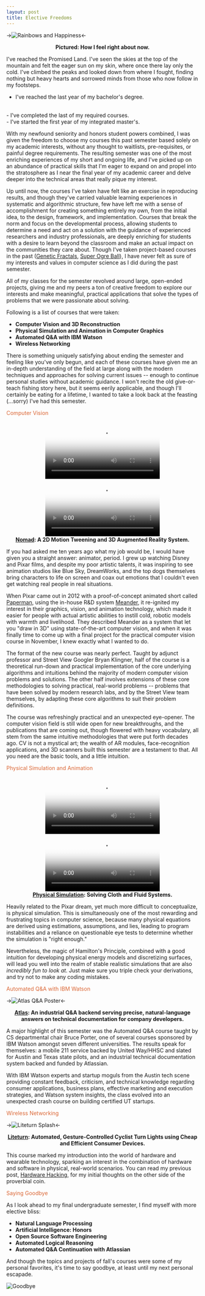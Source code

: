```yaml
---
layout: post
title: Elective Freedoms
---
```


->![Rainbows and Happiness](http://blog.mailchimp.com/wp-content/uploads/2011/03/happy-rainbow.jpg)<-
<center>
<b>Pictured: How I feel right about now.</b>
</center>

I've reached the Promised Land. I've seen the skies at the top of the mountain and felt the eager sun on my skin, where once there lay only the cold.  I've climbed the peaks and looked down from where I fought, finding nothing but heavy hearts and sorrowed minds from those who now follow in my footsteps.


- I've reached the last year of my bachelor's degree.
</br>
- I've completed the last of my required courses. 
</br>
- I've started the first year of my integrated master's.


With my newfound seniority and honors student powers combined, I was given the freedom to choose my courses this past semester based solely on my academic interests, without any thought to waitlists, pre-requisites, or painful degree requirements. The resulting semester was one of the most enriching experiences of my short and ongoing life, and I've picked up on an abundance of practical skills that I'm eager to expand on and propel into the stratosphere as I near the final year of my academic career and delve deeper into the technical areas that really pique my interest.


Up until now, the courses I've taken have felt like an exercise in reproducing results, and though they've carried valuable learning experiences in systematic and algorithmic structure, few have left me with a sense of accomplishment for creating something entirely my own, from the initial idea, to the design, framework, and implementation. Courses that break the norm and focus on the developmental process, allowing students to determine a need and act on a solution with the guidance of experienced researchers and industry professionals, are deeply enriching for students with a desire to learn beyond the classroom and make an actual impact on the communities they care about. Though I've taken project-based courses in the past ([Genetic Fractals](https://github.com/kyeah/genetic-fractals), [Super Ogre Ball](https://github.com/kyeah/super-ogre-ball)), I have never felt as sure of my interests and values in computer science as I did during the past semester.


All of my classes for the semester revolved around large, open-ended projects, giving me and my peers a ton of creative freedom to explore our interests and make meaningful, practical applications that solve the types of problems that we were passionate about solving. 


Following is a list of courses that were taken:


- __Computer Vision and 3D Reconstruction__
- __Physical Simulation and Animation in Computer Graphics__
- __Automated Q&A with IBM Watson__
- __Wireless Networking__


There is something uniquely satisfying about ending the semester and feeling like you've only begun, and each of these courses have given me an in-depth understanding of the field at large along with the modern techniques and approaches for solving current issues -- enough to continue personal studies without academic guidance. I won't recite the old give-or-teach fishing story here, but it seems eerily applicable, and though I'll certainly be eating for a lifetime, I wanted to take a look back at the feasting (...sorry) I've had this semester.


<h3-dark style="color: #DB6837">Computer Vision</h3-dark>

<center>
<video autoplay loop preload="auto" poster="http://thumbs.gfycat.com/IdealTatteredAtlanticblockgoby-poster.jpg">
       <source src="http://zippy.gfycat.com/IdealTatteredAtlanticblackgoby.webm" type="video/webm"></source>
</video>


<video autoplay loop preload="auto" poster="http://thumbs.gfycat.com/SparseGloriousArabianwildcat-poster.jpg">
       <source src="http://zippy.gfycat.com/SparseGloriousArabianwildcat.webm" type="video/webm"></source>
</video>
</br>
<b><a href="https://github.com/kyeah/Nomad">Nomad</a>: A 2D Motion Tweening and 3D Augmented Reality System.</b> 
</center>


If you had asked me ten years ago what my job would be, I would have given you a straight answer: animator, period. I grew up watching Disney and Pixar films, and despite my poor artistic talents, it was inspiring to see animation studios like Blue Sky, DreamWorks, and the top dogs themselves bring characters to life on screen and coax out emotions that I couldn't even get watching real people in real situations.


When Pixar came out in 2012 with a proof-of-concept animated short called [Paperman](http://www.dailymotion.com/video/xzt3vb_paperman_shortfilms), using the in-house R&D system [Meander](https://www.youtube.com/watch?v=OKl9mpGMCiA), it re-ignited my interest in their graphics, vision, and animation technology, which made it easier for people with actual artistic abilities to instill cold, robotic models with warmth and livelihood. They described Meander as a system that let you "draw in 3D" using state-of-the-art computer vision, and when it was finally time to come up with a final project for the practical computer vision course in November, I knew exactly what I wanted to do.


The format of the new course was nearly perfect. Taught by adjunct professor and Street View Googler Bryan Klingner, half of the course is a theoretical run-down and practical implementation of the core underlying algorithms and intuitions behind the majority of modern computer vision problems and solutions. The other half involves extensions of these core methodologies to solving practical, real-world problems -- problems that have been solved by modern research labs, and by the Street View team themselves, by adapting these core algorithms to suit their problem definitions.


The course was refreshingly practical and an unexpected eye-opener. The computer vision field is still wide open for new breakthroughs, and the publications that are coming out, though flowered with heavy vocabulary, all stem from the same intuitive methodologies that were put forth decades ago. CV is not a mystical art; the wealth of AR modules, face-recognition applications, and 3D scanners built this semester are a testament to that. All you need are the basic tools, and a little intuition.


<h3-dark style="color: #DB6837">Physical Simulation and Animation</h3-dark>

<center>
<video controls autoplay loop preload="auto" poster="/img/projects/cloth-poster.png" style="max-width:90%">
       <source src="/img/projects/cloth.webm" type="video/webm"></source>
</video>


<video controls autoplay loop preload="auto" poster="/img/projects/fluids-poster.png" style="max-width:90%">
       <source src="/img/projects/fluids.webm" type="video/webm"></source>
</video>
</br>
<b><a href="https://github.com/kyeah/Cloth-Fluids-Solver">Physical Simulation</a>: Solving Cloth and Fluid Systems.</b> 
</center>

Heavily related to the Pixar dream, yet much more difficult to conceptualize, is physical simulation. This is simultaneously one of the most rewarding and frustrating topics in computer science, because many physical equations are derived using estimations, assumptions, and lies, leading to program instabilities and a reliance on questionable eye tests to determine whether the simulation is "right enough."


Nevertheless, the magic of Hamilton's Principle, combined with a good intuition for developing physical energy models and discretizing surfaces, will lead you well into the realm of stable realistic simulations that are also <i>incredibly fun to look at.</i> Just make sure you triple check your derivations, and try not to make any coding mistakes.


<h3-dark style="color: #DB6837">Automated Q&A with IBM Watson</h3-dark>


->![Atlas Q&A Poster](/img/projects/atlas.png)<-
<center>
<b><a href="https://github.com/kyeah/Watson-Code-Search-Intellij">Atlas</a>: An industrial Q&A backend serving precise, natural-language answers on technical documentation for company developers.</b>
</center>

A major highlight of this semester was the Automated Q&A course taught by CS departmental chair Bruce Porter, one of several courses sponsored by IBM Watson amongst seven different universities. The results speak for themselves: a mobile 211 service backed by United Way/HHSC and slated for Austin and Texas state pilots, and an industrial technical documentation system backed and funded by Atlassian. 


With IBM Watson experts and startup moguls from the Austin tech scene providing constant feedback, criticism, and technical knowledge regarding consumer applications, business plans, effective marketing and execution strategies, and Watson system insights, the class evolved into an unexpected crash course on building certified UT startups.


<h3-dark style="color: #DB6837">Wireless Networking</h3-dark>

->![Liteturn Splash](/img/projects/liteturn-splash.png)<-
<center>
<b><a href="https://github.com/kyeah/liteturn">Liteturn</a>: Automated, Gesture-Controlled Cyclist Turn Lights using Cheap and Efficient Consumer Devices.</b>
</center>

This course marked my introduction into the world of hardware and wearable technology, sparking an interest in the combination of hardware and software in physical, real-world scenarios. You can read my previous post, [Hardware Hacking](/2014/10/19/hardware-hacking/), for my initial thoughts on the other side of the proverbial coin.


<h3-dark style="color: #DB6837">Saying Goodbye</h3-dark>


As I look ahead to my final undergraduate semester, I find myself with more elective bliss:

- __Natural Language Processing__
- __Artificial Intelligence: Honors__
- __Open Source Software Engineering__
- __Automated Logical Reasoning__
- __Automated Q&A Continuation with Atlassian__

And though the topics and projects of fall's courses were some of my personal favorites, it's time to say goodbye, at least until my next personal escapade.

![Goodbye](http://vimyridgehistory.com/wp-content/gallery/seeing-the-boys-off/248067a3-ef3e-4a65-9696-63baca033a63-A20450.jpg)
